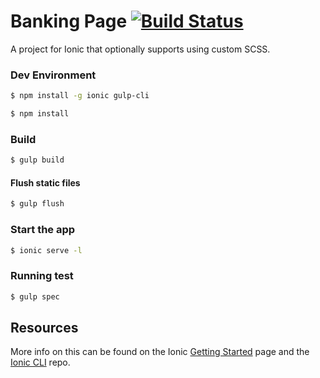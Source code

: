Banking Page [![Build Status](https://travis-ci.org/automation-test-training/banking-page.svg?branch=master)](https://travis-ci.org/automation-test-training/banking-page)
=====================

A project for Ionic that optionally supports using custom SCSS.

### Dev Environment

```bash
$ npm install -g ionic gulp-cli
```

```bash
$ npm install
```

### Build

```bash
$ gulp build
```

#### Flush static files

```bash
$ gulp flush
```

### Start the app

```bash
$ ionic serve -l
```

### Running test

```bash
$ gulp spec
```




## Resources

More info on this can be found on the Ionic [Getting Started](http://ionicframework.com/getting-started) page and the [Ionic CLI](https://github.com/driftyco/ionic-cli) repo.


